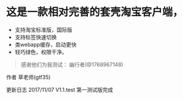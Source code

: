 # 这是一款相对完善的套壳淘宝客户端，

* 支持淘宝标准版，国际版
* 支持标签快速切换
* 类webapp缓存，启动更快
* 轻巧绿色，权限干净。

> 感谢他们为我测试：
> 幽行者(@1768967148)

作者 草老师(gtf35)

更新日志
2017/11/07 V1.1.test 第一测试版完成
